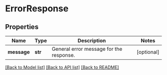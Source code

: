 # ErrorResponse

## Properties
Name | Type | Description | Notes
------------ | ------------- | ------------- | -------------
**message** | **str** | General error message for the response. | [optional] 

[[Back to Model list]](../README.md#documentation-for-models) [[Back to API list]](../README.md#documentation-for-api-endpoints) [[Back to README]](../README.md)


